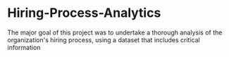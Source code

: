 # Hiring-Process-Analytics
The major goal of this project was to undertake a thorough analysis of the organization's hiring process, using a dataset that includes critical information
